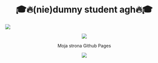 
<h1 align = "center" >🎓🔥(nie)dumny student agh🔥🎓</h1>
<img src = "https://static.independent.co.uk/s3fs-public/thumbnails/image/2015/05/12/10/drkanye.jpg?quality=75&width=1250&crop=3%3A2%2Csmart&auto=webp" />
<p align="center">
   <a href = "https://open.spotify.com/playlist/2g5mVYK0Fzvf5UtsbhYz0q?si=3x3AoDsPSqWD_lXfQZ6Zdw">
    <img src= "https://img.shields.io/badge/Twoja nowa ulubiona playlista_♫-2ea44f?style=for-the-badge&logo=spotify&logoColor=white" />
  </a>
</p>
<p align="center">
   Moja strona Github Pages
</p>
<p align="center">
   <a href="https://zofiaficek.github.io/"> 
      <img src="https://img.shields.io/badge/Zofia_Ficek_Github_Pages-000000?style=for-the-badge&logo=1.1.1.1"/>
   </a>
</p>
